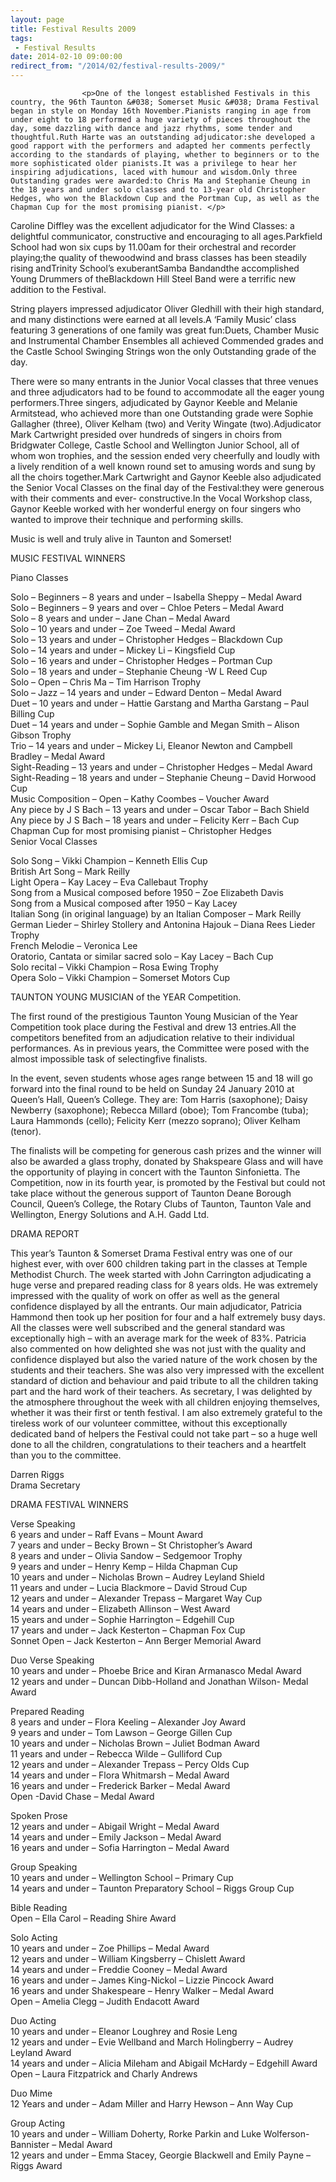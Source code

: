 ```yaml
---
layout: page
title: Festival Results 2009
tags: 
 - Festival Results
date: 2014-02-10 09:00:00
redirect_from: "/2014/02/festival-results-2009/"
---
```

<section>

                    
                    <p>One of the longest established Festivals in this country, the 96th Taunton &#038; Somerset Music &#038; Drama Festival began in style on Monday 16th November.Pianists ranging in age from under eight to 18 performed a huge variety of pieces throughout the day, some dazzling with dance and jazz rhythms, some tender and thoughtful.Ruth Harte was an outstanding adjudicator:she developed a good rapport with the performers and adapted her comments perfectly according to the standards of playing, whether to beginners or to the more sophisticated older pianists.It was a privilege to hear her inspiring adjudications, laced with humour and wisdom.Only three Outstanding grades were awarded:to Chris Ma and Stephanie Cheung in the 18 years and under solo classes and to 13-year old Christopher Hedges, who won the Blackdown Cup and the Portman Cup, as well as the Chapman Cup for the most promising pianist. </p>
<p>Caroline Diffley was the excellent adjudicator for the Wind Classes: a delightful communicator, constructive and encouraging to all ages.Parkfield School had won six cups by 11.00am for their orchestral and recorder playing;the quality of thewoodwind and brass classes has been steadily rising andTrinity School’s exuberantSamba Bandandthe accomplished Young Drummers of theBlackdown Hill Steel Band were a terrific new addition to the Festival. </p>
<p>String players impressed adjudicator Oliver Gledhill with their high standard, and many distinctions were earned at all levels.A ‘Family Music’ class featuring 3 generations of one family was great fun:Duets, Chamber Music and Instrumental Chamber Ensembles all achieved Commended grades and the Castle School Swinging Strings won the only Outstanding grade of the day. </p>
<p>There were so many entrants in the Junior Vocal classes that three venues and three adjudicators had to be found to accommodate all the eager young performers.Three singers, adjudicated by Gaynor Keeble and Melanie Armitstead, who achieved more than one Outstanding grade were Sophie Gallagher (three), Oliver Kelham (two) and Verity Wingate (two).Adjudicator Mark Cartwright presided over hundreds of singers in choirs from Bridgwater College, Castle School and Wellington Junior School, all of whom won trophies, and the session ended very cheerfully and loudly with a lively rendition of a well known round set to amusing words and sung by all the choirs together.Mark Cartwright and Gaynor Keeble also adjudicated the Senior Vocal Classes on the final day of the Festival:they were generous with their comments and ever- constructive.In the Vocal Workshop class, Gaynor Keeble worked with her wonderful energy on four singers who wanted to improve their technique and performing skills. </p>
<p>Music is well and truly alive in Taunton and Somerset!</p>
<p>MUSIC FESTIVAL WINNERS</p>
<p>Piano Classes</p>
<p>Solo &#8211; Beginners &#8211; 8 years and under &#8211; Isabella Sheppy &#8211; Medal Award<br />
Solo &#8211; Beginners &#8211; 9 years and over &#8211; Chloe Peters &#8211; Medal Award<br />
Solo &#8211; 8 years and under &#8211; Jane Chan &#8211; Medal Award<br />
Solo &#8211; 10 years and under &#8211; Zoe Tweed &#8211; Medal Award<br />
Solo &#8211; 13 years and under &#8211; Christopher Hedges &#8211; Blackdown Cup<br />
Solo &#8211; 14 years and under &#8211; Mickey Li &#8211; Kingsfield Cup<br />
Solo &#8211; 16 years and under &#8211; Christopher Hedges &#8211; Portman Cup<br />
Solo &#8211; 18 years and under &#8211; Stephanie Cheung -W L Reed Cup<br />
Solo &#8211; Open &#8211; Chris Ma &#8211; Tim Harrison Trophy<br />
Solo &#8211; Jazz &#8211; 14 years and under &#8211; Edward Denton &#8211; Medal Award<br />
Duet &#8211; 10 years and under &#8211; Hattie Garstang and Martha Garstang &#8211; Paul Billing Cup<br />
Duet &#8211; 14 years and under &#8211; Sophie Gamble and Megan Smith &#8211; Alison Gibson Trophy<br />
Trio &#8211; 14 years and under &#8211; Mickey Li, Eleanor Newton and Campbell Bradley &#8211; Medal Award<br />
Sight-Reading &#8211; 13 years and under &#8211; Christopher Hedges &#8211; Medal Award<br />
Sight-Reading &#8211; 18 years and under &#8211; Stephanie Cheung &#8211; David Horwood Cup<br />
Music Composition &#8211; Open &#8211; Kathy Coombes &#8211; Voucher Award<br />
Any piece by J S Bach &#8211; 13 years and under &#8211; Oscar Tabor &#8211; Bach Shield<br />
Any piece by J S Bach &#8211; 18 years and under &#8211; Felicity Kerr &#8211; Bach Cup<br />
Chapman Cup for most promising pianist &#8211; Christopher Hedges<br />
Senior Vocal Classes </p>
<p>Solo Song &#8211; Vikki Champion &#8211; Kenneth Ellis Cup<br />
British Art Song &#8211; Mark Reilly<br />
Light Opera &#8211; Kay Lacey &#8211; Eva Callebaut Trophy<br />
Song from a Musical composed before 1950 &#8211; Zoe Elizabeth Davis<br />
Song from a Musical composed after 1950 &#8211; Kay Lacey<br />
Italian Song (in original language) by an Italian Composer &#8211; Mark Reilly<br />
German Lieder &#8211; Shirley Stollery and Antonina Hajouk &#8211; Diana Rees Lieder Trophy<br />
French Melodie &#8211; Veronica Lee<br />
Oratorio, Cantata or similar sacred solo &#8211; Kay Lacey &#8211; Bach Cup<br />
Solo recital &#8211; Vikki Champion &#8211; Rosa Ewing Trophy<br />
Opera Solo &#8211; Vikki Champion &#8211; Somerset Motors Cup</p>
<p>TAUNTON YOUNG MUSICIAN of the YEAR Competition. </p>
<p>The first round of the prestigious Taunton Young Musician of the Year Competition took place during the Festival and drew 13 entries.All the competitors benefited from an adjudication relative to their individual performances. As in previous years, the Committee were posed with the almost impossible task of selectingfive finalists. </p>
<p>In the event, seven students whose ages range between 15 and 18 will go forward into the final round to be held on Sunday 24 January 2010 at Queen’s Hall, Queen’s College. They are: Tom Harris (saxophone); Daisy Newberry (saxophone); Rebecca Millard (oboe); Tom Francombe (tuba); Laura Hammonds (cello); Felicity Kerr (mezzo soprano); Oliver Kelham (tenor). </p>
<p>The finalists will be competing for generous cash prizes and the winner will also be awarded a glass trophy, donated by Shakspeare Glass and will have the opportunity of playing in concert with the Taunton Sinfonietta. The Competition, now in its fourth year, is promoted by the Festival but could not take place without the generous support of Taunton Deane Borough Council, Queen’s College, the Rotary Clubs of Taunton, Taunton Vale and Wellington, Energy Solutions and A.H. Gadd Ltd. </p>
<p>DRAMA REPORT </p>
<p>This year’s Taunton &#038; Somerset Drama Festival entry was one of our highest ever, with over 600 children taking part in the classes at Temple Methodist Church. The week started with John Carrington adjudicating a huge verse and prepared reading class for 8 years olds. He was extremely impressed with the quality of work on offer as well as the general confidence displayed by all the entrants. Our main adjudicator, Patricia Hammond then took up her position for four and a half extremely busy days. All the classes were well subscribed and the general standard was exceptionally high – with an average mark for the week of 83%. Patricia also commented on how delighted she was not just with the quality and confidence displayed but also the varied nature of the work chosen by the students and their teachers. She was also very impressed with the excellent standard of diction and behaviour and paid tribute to all the children taking part and the hard work of their teachers. As secretary, I was delighted by the atmosphere throughout the week with all children enjoying themselves, whether it was their first or tenth festival. I am also extremely grateful to the tireless work of our volunteer committee, without this exceptionally dedicated band of helpers the Festival could not take part – so a huge well done to all the children, congratulations to their teachers and a heartfelt than you to the committee. </p>
<p>Darren Riggs<br />
Drama Secretary </p>
<p>DRAMA FESTIVAL WINNERS </p>
<p>Verse Speaking<br />
6 years and under &#8211; Raff Evans &#8211; Mount Award<br />
7 years and under &#8211; Becky Brown &#8211; St Christopher’s Award<br />
8 years and under &#8211; Olivia Sandow &#8211; Sedgemoor Trophy<br />
9 years and under &#8211; Henry Kemp &#8211; Hilda Chapman Cup<br />
10 years and under &#8211; Nicholas Brown &#8211; Audrey Leyland Shield<br />
11 years and under &#8211; Lucia Blackmore &#8211; David Stroud Cup<br />
12 years and under &#8211; Alexander Trepass &#8211; Margaret Way Cup<br />
14 years and under &#8211; Elizabeth Allinson &#8211; West Award<br />
15 years and under &#8211; Sophie Harrington &#8211; Edgehill Cup<br />
17 years and under &#8211; Jack Kesterton &#8211; Chapman Fox Cup<br />
Sonnet Open &#8211; Jack Kesterton &#8211; Ann Berger Memorial Award </p>
<p>Duo Verse Speaking<br />
10 years and under &#8211; Phoebe Brice and Kiran Armanasco Medal Award<br />
12 years and under &#8211; Duncan Dibb-Holland and Jonathan Wilson- Medal Award </p>
<p>Prepared Reading<br />
8 years and under &#8211; Flora Keeling &#8211; Alexander Joy Award<br />
9 years and under &#8211; Tom Lawson &#8211; George Gillen Cup<br />
10 years and under &#8211; Nicholas Brown &#8211; Juliet Bodman Award<br />
11 years and under &#8211; Rebecca Wilde &#8211; Gulliford Cup<br />
12 years and under &#8211; Alexander Trepass &#8211; Percy Olds Cup<br />
14 years and under &#8211; Flora Whitmarsh &#8211; Medal Award<br />
16 years and under &#8211; Frederick Barker &#8211; Medal Award<br />
Open -David Chase &#8211; Medal Award </p>
<p>Spoken Prose<br />
12 years and under &#8211; Abigail Wright &#8211; Medal Award<br />
14 years and under &#8211; Emily Jackson &#8211; Medal Award<br />
16 years and under &#8211; Sofia Harrington &#8211; Medal Award </p>
<p>Group Speaking<br />
10 years and under &#8211; Wellington School &#8211; Primary Cup<br />
14 years and under &#8211; Taunton Preparatory School &#8211; Riggs Group Cup </p>
<p>Bible Reading<br />
Open &#8211; Ella Carol &#8211; Reading Shire Award </p>
<p>Solo Acting<br />
10 years and under &#8211; Zoe Phillips &#8211; Medal Award<br />
12 years and under &#8211; William Kingsberry &#8211; Chislett Award<br />
14 years and under &#8211; Freddie Cooney &#8211; Medal Award<br />
16 years and under &#8211; James King-Nickol &#8211; Lizzie Pincock Award<br />
16 years and under Shakespeare &#8211; Henry Walker &#8211; Medal Award<br />
Open &#8211; Amelia Clegg &#8211; Judith Endacott Award </p>
<p>Duo Acting<br />
10 years and under &#8211; Eleanor Loughrey and Rosie Leng<br />
12 years and under &#8211; Evie Wellband and March Holingberry &#8211; Audrey Leyland Award<br />
14 years and under &#8211; Alicia Mileham and Abigail McHardy &#8211; Edgehill Award<br />
Open &#8211; Laura Fitzpatrick and Charly Andrews </p>
<p>Duo Mime<br />
12 Years and under &#8211; Adam Miller and Harry Hewson &#8211; Ann Way Cup </p>
<p>Group Acting<br />
10 years and under &#8211; William Doherty, Rorke Parkin and Luke Wolferson-Bannister &#8211; Medal Award<br />
12 years and under &#8211; Emma Stacey, Georgie Blackwell and Emily Payne &#8211; Riggs Award </p>

                
</section>
